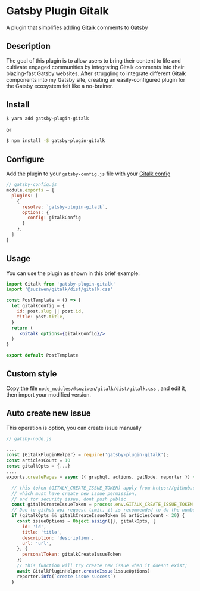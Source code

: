 # Gatsby Plugin Gitalk  

A plugin that simplifies adding [Gitalk](https://github.com/suziwen/gitalk) comments to [Gatsby](https://www.gatsbyjs.org/)  

## Description  
The goal of this plugin is to allow users to bring their content to life and cultivate engaged communities by integrating Gitalk comments into their blazing-fast Gatsby websites. After struggling to integrate different Gitalk components into my Gatsby site, creating an easily-configured plugin for the Gatsby ecosystem felt like a no-brainer.  

## Install  
```sh
$ yarn add gatsby-plugin-gitalk
```  
or  
```sh
$ npm install -S gatsby-plugin-gitalk
```

## Configure  

Add the plugin to your `gatsby-config.js` file with your [Gitalk config](https://github.com/suziwen/gitalk#options) 

```js
// gatsby-config.js
module.exports = {
  plugins: [
    {
      resolve: `gatsby-plugin-gitalk`,
      options: {
        config: gitalkConfig
      }
    },
  ]
}
```

## Usage  

You can use the plugin as shown in this brief example:  

```jsx
import Gitalk from 'gatsby-plugin-gitalk'
import '@suziwen/gitalk/dist/gitalk.css'

const PostTemplate = () => {
  let gitalkConfig = {
    id: post.slug || post.id,
    title: post.title,
  }
  return (
     <Gitalk options={gitalkConfig}/>
  )
}

export default PostTemplate
```

## Custom style

Copy the file `node_modules/@suziwen/gitalk/dist/gitalk.css` , and edit it, then import your modified version.

## Auto create new issue


This operation is option, you can create issue manually

```js
// gatsby-node.js

....
const {GitalkPluginHelper} = require('gatsby-plugin-gitalk');
const articlesCount = 10
const gitalkOpts = {...}
....
exports.createPages = async ({ graphql, actions, getNode, reporter }) => {

  // this token (GITALK_CREATE_ISSUE_TOKEN) apply from https://github.com/settings/tokens/new
  // which must have create new issue permission,
  // and for security issue, dont push public
  const gitalkCreateIssueToken = process.env.GITALK_CREATE_ISSUE_TOKEN
  // Due to github api request limit, it is recommended to do the number of automatically created issues here 
  if (gitalkOpts && gitalkCreateIssueToken && articlesCount < 20) {
    const issueOptions = Object.assign({}, gitalkOpts, {
      id: 'id',
      title: 'title',
      description: 'description',
      url: 'url',
    }, {
      personalToken: gitalkCreateIssueToken
    })
    // this function will try create new issue when it doesnt exist;
    await GitalkPluginHelper.createIssue(issueOptions)
    reporter.info(`create issue success`)
  }

```
